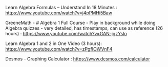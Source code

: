 Learn Algebra Formulas – Understand In 18 Minutes : 
 https://www.youtube.com/watch?v=j4pPMHi5Baw
 
GreeneMath - # Algebra 1 Full Course - Play in background while doing Algebra quizzes - very detailed, has timestamps, can use as reference (26 hours) :
https://www.youtube.com/watch?v=GAN-jgzYsIo

Learn Algebra 1 and 2 in One Video (3 hours):
https://www.youtube.com/watch?v=zPgfIOWVnF4

Desmos - Graphing Calculator :
https://www.desmos.com/calculator